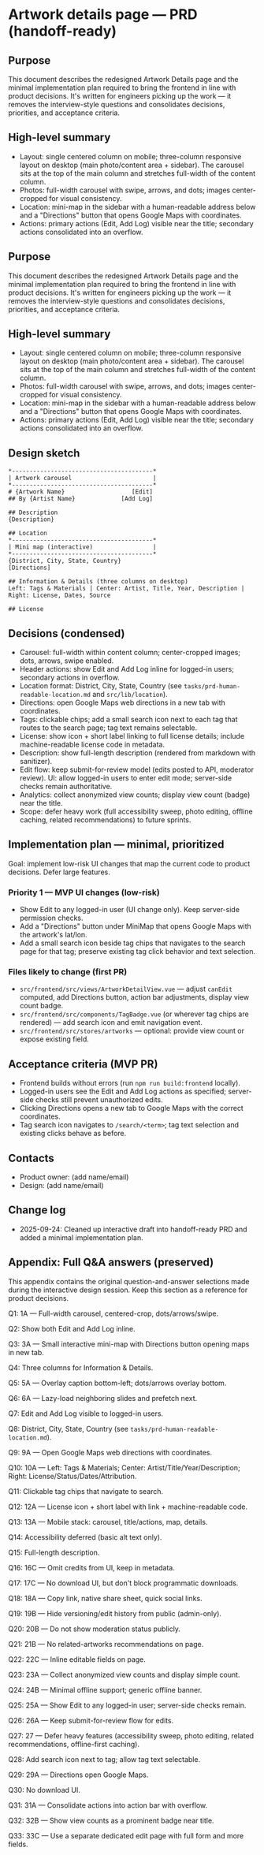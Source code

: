 # Artwork details page — PRD (handoff-ready)

Purpose
-------
This document describes the redesigned Artwork Details page and the minimal implementation plan required to bring the frontend in line with product decisions. It's written for engineers picking up the work — it removes the interview-style questions and consolidates decisions, priorities, and acceptance criteria.

High-level summary
------------------
- Layout: single centered column on mobile; three-column responsive layout on desktop (main photo/content area + sidebar). The carousel sits at the top of the main column and stretches full-width of the content column.
- Photos: full-width carousel with swipe, arrows, and dots; images center-cropped for visual consistency.
- Location: mini-map in the sidebar with a human-readable address below and a "Directions" button that opens Google Maps with coordinates.
- Actions: primary actions (Edit, Add Log) visible near the title; secondary actions consolidated into an overflow.

## Purpose

This document describes the redesigned Artwork Details page and the minimal implementation plan required to bring the frontend in line with product decisions. It's written for engineers picking up the work — it removes the interview-style questions and consolidates decisions, priorities, and acceptance criteria.

## High-level summary

- Layout: single centered column on mobile; three-column responsive layout on desktop (main photo/content area + sidebar). The carousel sits at the top of the main column and stretches full-width of the content column.
- Photos: full-width carousel with swipe, arrows, and dots; images center-cropped for visual consistency.
- Location: mini-map in the sidebar with a human-readable address below and a "Directions" button that opens Google Maps with coordinates.
- Actions: primary actions (Edit, Add Log) visible near the title; secondary actions consolidated into an overflow.

## Design sketch

```text
*----------------------------------------*
| Artwork carousel                       |
*----------------------------------------*
# {Artwork Name}                   [Edit]
## By {Artist Name}             [Add Log]

## Description
{Description}

## Location
*----------------------------------------*
| Mini map (interactive)                 |
*----------------------------------------*
{District, City, State, Country}
[Directions]

## Information & Details (three columns on desktop)
Left: Tags & Materials | Center: Artist, Title, Year, Description | Right: License, Dates, Source

## License
```

## Decisions (condensed)

- Carousel: full-width within content column; center-cropped images; dots, arrows, swipe enabled.
- Header actions: show Edit and Add Log inline for logged-in users; secondary actions in overflow.
- Location format: District, City, State, Country (see `tasks/prd-human-readable-location.md` and `src/lib/location`).
- Directions: open Google Maps web directions in a new tab with coordinates.
- Tags: clickable chips; add a small search icon next to each tag that routes to the search page; tag text remains selectable.
- License: show icon + short label linking to full license details; include machine-readable license code in metadata.
- Description: show full-length description (rendered from markdown with sanitizer).
- Edit flow: keep submit-for-review model (edits posted to API, moderator review). UI: allow logged-in users to enter edit mode; server-side checks remain authoritative.
- Analytics: collect anonymized view counts; display view count (badge) near the title.
- Scope: defer heavy work (full accessibility sweep, photo editing, offline caching, related recommendations) to future sprints.

## Implementation plan — minimal, prioritized

Goal: implement low-risk UI changes that map the current code to product decisions. Defer large features.

### Priority 1 — MVP UI changes (low-risk)

- Show Edit to any logged-in user (UI change only). Keep server-side permission checks.
- Add a "Directions" button under MiniMap that opens Google Maps with the artwork's lat/lon.
- Add a small search icon beside tag chips that navigates to the search page for that tag; preserve existing tag click behavior and text selection.

### Files likely to change (first PR)

- `src/frontend/src/views/ArtworkDetailView.vue` — adjust `canEdit` computed, add Directions button, action bar adjustments, display view count badge.
- `src/frontend/src/components/TagBadge.vue` (or wherever tag chips are rendered) — add search icon and emit navigation event.
- `src/frontend/src/stores/artworks` — optional: provide view count or expose existing field.

## Acceptance criteria (MVP PR)

- Frontend builds without errors (run `npm run build:frontend` locally).
- Logged-in users see the Edit and Add Log actions as specified; server-side checks still prevent unauthorized edits.
- Clicking Directions opens a new tab to Google Maps with the correct coordinates.
- Tag search icon navigates to `/search/<term>`; tag text selection and existing clicks behave as before.



## Contacts

- Product owner: (add name/email)
- Design: (add name/email)

## Change log

- 2025-09-24: Cleaned up interactive draft into handoff-ready PRD and added a minimal implementation plan.

## Appendix: Full Q&A answers (preserved)

This appendix contains the original question-and-answer selections made during the interactive design session. Keep this section as a reference for product decisions.

Q1: 1A — Full-width carousel, centered-crop, dots/arrows/swipe.

Q2: Show both Edit and Add Log inline.

Q3: 3A — Small interactive mini-map with Directions button opening maps in new tab.

Q4: Three columns for Information & Details.

Q5: 5A — Overlay caption bottom-left; dots/arrows overlay bottom.

Q6: 6A — Lazy-load neighboring slides and prefetch next.

Q7: Edit and Add Log visible to logged-in users.

Q8: District, City, State, Country (see `tasks/prd-human-readable-location.md`).

Q9: 9A — Open Google Maps web directions with coordinates.

Q10: 10A — Left: Tags & Materials; Center: Artist/Title/Year/Description; Right: License/Status/Dates/Attribution.

Q11: Clickable tag chips that navigate to search.

Q12: 12A — License icon + short label with link + machine-readable code.

Q13: 13A — Mobile stack: carousel, title/actions, map, details.

Q14: Accessibility deferred (basic alt text only).

Q15: Full-length description.

Q16: 16C — Omit credits from UI, keep in metadata.

Q17: 17C — No download UI, but don't block programmatic downloads.

Q18: 18A — Copy link, native share sheet, quick social links.

Q19: 19B — Hide versioning/edit history from public (admin-only).

Q20: 20B — Do not show moderation status publicly.

Q21: 21B — No related-artworks recommendations on page.

Q22: 22C — Inline editable fields on page.

Q23: 23A — Collect anonymized view counts and display simple count.

Q24: 24B — Minimal offline support; generic offline banner.

Q25: 25A — Show Edit to any logged-in user; server-side checks remain.

Q26: 26A — Keep submit-for-review flow for edits.

Q27: 27 — Defer heavy features (accessibility sweep, photo editing, related recommendations, offline-first caching).

Q28: Add search icon next to tag; allow tag text selectable.

Q29: 29A — Directions open Google Maps.

Q30: No download UI.

Q31: 31A — Consolidate actions into action bar with overflow.

Q32: 32B — Show view counts as a prominent badge near title.

Q33: 33C — Use a separate dedicated edit page with full form and more fields.
